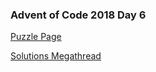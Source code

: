 ### Advent of Code 2018 Day 6

[Puzzle Page](https://adventofcode.com/2018/day/6)

[Solutions Megathread](https://www.reddit.com/r/adventofcode/comments/a3kr4r/2018_day_6_solutions/)
